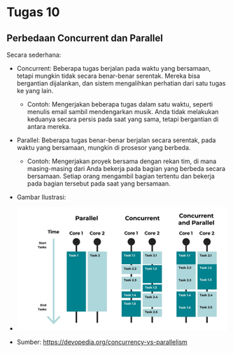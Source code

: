 # Tugas 10
## Perbedaan Concurrent dan Parallel

Secara sederhana:
- Concurrent: Beberapa tugas berjalan pada waktu yang bersamaan, tetapi mungkin tidak secara benar-benar serentak. Mereka bisa bergantian dijalankan, dan sistem mengalihkan perhatian dari satu tugas ke yang lain.
  - Contoh: Mengerjakan beberapa tugas dalam satu waktu, seperti menulis email sambil mendengarkan musik. Anda tidak melakukan keduanya secara persis pada saat yang sama, tetapi bergantian di antara mereka.

- Parallel: Beberapa tugas benar-benar berjalan secara serentak, pada waktu yang bersamaan, mungkin di prosesor yang berbeda.
  - Contoh: Mengerjakan proyek bersama dengan rekan tim, di mana masing-masing dari Anda bekerja pada bagian yang berbeda secara bersamaan. Setiap orang mengambil bagian tertentu dan bekerja pada bagian tersebut pada saat yang bersamaan.

- Gambar Ilustrasi:
- ![](assets/concurrent-parallel.jpg)
- Sumber: https://devopedia.org/concurrency-vs-parallelism
